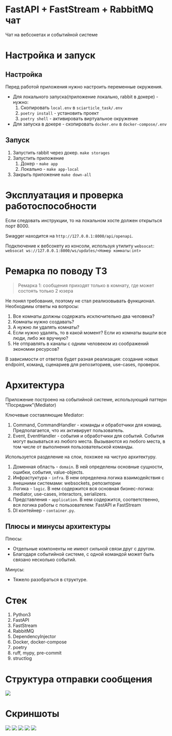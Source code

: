 # FastAPI + FastStream + RabbitMQ чат

Чат на вебсокетах и событийной системе

# Настройка и запуск

## Настройка

Перед работой приложения нужно настроить переменные окружения.

- Для локального запуска(приложение локально, rabbit в докере) - нужно:
  1. Скопировать `local.env` в `sciarticle_task/.env`
  2. `poetry install` - установить проект
  3. `poetry shell` - активировать виртуальное окружение
- Для запуска в докере - скопировать `docker.env` в `docker-compose/.env`

## Запуск

1. Запустить rabbit через докер. `make storages`
2. Запустить приложение
   1. Докер - `make app`
   2. Локально - `make app-local`
3. Закрыть приложение `make down-all`

# Эксплуатация и проверка работоспособности

Если следовать инструкции, то на локальном хосте должен открыться порт 8000.

Swagger находится на `http://127.0.0.1:8000/api/openapi`.

Подключение к вебсокету из консоли, используя утилиту `websocat`: `websocat ws://127.0.0.1:8000/ws/updates/<Номер комнаты:int>`

# Ремарка по поводу ТЗ

> Ремарка 1:  сообщения приходят только в комнату, где может состоять только 2 юзера

Не понял требования, поэтому не стал реализовывать функционал.
Необходимы ответы на вопросы:
1. Все комнаты должны содержать исключительно два человека?
2. Комнаты нужно создавать?
3. А нужно ли удалять комнаты?
4. Если нужно удалять, то в какой момент? Если из комнаты вышли все люди, либо же вручную?
5. Не отправлять в каналы с одним человеком из соображений экономии ресурсов?

В зависимости от ответов будет разная реализация: создание новых endpoint, команд, сценариев для репозиториев, use-cases, проверок.

# Архитектура

Приложение построено на событийной системе, использующий паттерн "Посредник"(Mediator)

Ключевые составляющие Mediator:
1. Command, CommandHandler - команды и обработчики для команд. Предполагается, что их активирует пользователь.
2. Event, EventHandler - события и обработчики для событий. События могут вызываться из любого места. Вызываются из любого места, в том числе от выполнения пользовательской команды.

Используется разделение на слои, похожее на чистую архитектуру.

1. Доменная область - `domain`. В ней определены основные сущности, ошибки, события, value-objects.
2. Инфрастуктура - `infra`. В нем определена логика взаимодействия с внешними системами: websockets, репозитории
3. Логика - `logic`. В нем содержится вся основная бизнес-логика: mediator, use-cases, interactors, serializers.
4. Представления - `application`. В нем содержится, соответственно, вся логика работы с пользователем: FastAPI и FastStream
5. DI контейнер - `container.py`.

## Плюсы и минусы архитектуры

Плюсы:
- Отдельные компоненты не имеют сильной связи друг с другом.
- Благодаря событийной системе, с одной командой может быть связано несколько событий.

Минусы:
- Тяжело разобраться в структуре.

# Стек

1. Python3
2. FastAPI
3. FastStream
4. RabbitMQ
5. DependencyInjector
6. Docker, docker-compose
7. poetry
8. ruff, mypy, pre-commit
9. structlog

# Структура отправки сообщения

![](./diagrams/out/pipeline.png)

# Скриншоты

![](./static/swagger.png)
![](./static/endpoint.png)
![](./static/response.png)
![](./static/message_id.png)
![](./static/websocket.png)
